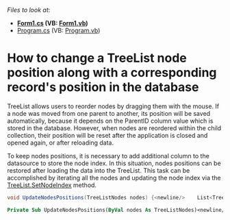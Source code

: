 <!-- default file list -->
*Files to look at*:

* **[Form1.cs](./CS/Q351285/Form1.cs) (VB: [Form1.vb](./VB/Q351285/Form1.vb))**
* [Program.cs](./CS/Q351285/Program.cs) (VB: [Program.vb](./VB/Q351285/Program.vb))
<!-- default file list end -->
# How to change a TreeList node position along with a corresponding record's position in the database


<p>TreeList allows users to reorder nodes by dragging them with the mouse. If a node was moved from one parent to another, its position will be saved automatically, because it depends on the ParentID column value which is stored in the database. However, when nodes are reordered within the child collection, their position will be reset after the application is closed and opened again, or after reloading data.</p><p>To keep nodes positions, it is necessary to add additional column to the datasource to store the node index. In this situation, nodes positions can be restored after loading the data into the TreeList. This task can be accomplished by iterating all the nodes and updating the node index via the <a href="http://documentation.devexpress.com/#WindowsForms/DevExpressXtraTreeListTreeList_SetNodeIndextopic"><u>TreeList.SetNodeIndex</u></a> method.</p>

```cs
void UpdateNodesPositions(TreeListNodes nodes) {<newline/>    List<TreeListNode> ns = new List<TreeListNode>();<newline/>    foreach (TreeListNode n in nodes)<newline/>        ns.Add(n);<newline/>    foreach (TreeListNode n in ns) {<newline/>        UpdateNodesPositions(n.Nodes);<newline/>        n.TreeList.SetNodeIndex(n, Convert.ToInt32(n.GetValue("Order")));<newline/>    }<newline/>}<newline/>
```



```vb
Private Sub UpdateNodesPositions(ByVal nodes As TreeListNodes)<newline/>	Dim ns As New List(Of TreeListNode)()<newline/>	For Each n As TreeListNode In nodes<newline/>		ns.Add(n)<newline/>	Next n<newline/>	For Each n As TreeListNode In ns<newline/>		UpdateNodesPositions(n.Nodes)<newline/>		n.TreeList.SetNodeIndex(n, Convert.ToInt32(n.GetValue("Order")))<newline/>	Next n<newline/>End Sub
```

<p> </p>

<br/>


